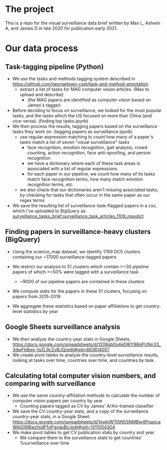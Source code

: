 # The project
This is a repo for the visual surveillance data brief written by Max L, Ashwin A, and James D in late 2020 for publication early 2021.

# Our data process

## Task-tagging pipeline (Python)
* We use the tasks and methods tagging system described in https://github.com/georgetown-cset/task-and-method-annotation
    * extract a list of tasks for MAG computer vision articles. (Max to upload and describe)
        * (the MAG papers are identified as computer vision based on James's tagger) 
* Before deciding to focus on surveillance, we looked for the most popular tasks, and the tasks which the US focused on more than China (and vice-versa). (finding top tasks.ipynb)
* We then process the results, tagging papers based on the surveillance tasks they work on. (tagging papers as surveillance.ipynb)
    * use regular expression matching to count how many of a paper's tasks match a list of seven "visual surveillance" tasks
        * face recognition, emotion recognition, gait analysis, crowd counting, action recognition, face anti-spoofing, and person recognition
        * we have a dictionary where each of these task areas is associated with a list of regular expressions
        * for each paper in our pipeline, we count how many of its tasks match face recognition terms, how many match emotion recognition terms, etc.
    * we also check that our dictionaries aren't missing associated tasks, by checking for tasks that often occur in the same paper as our regex terms
* We save the resulting list of surveillance-task-flagged papers in a csv, which I've uploaded to BigQuery as [surveillance_tasks_brief.surveillance_task_articles_1109_maxdict](https://console.cloud.google.com/bigquery?project=gcp-cset-projects&p=gcp-cset-projects&d=surveillance_tasks_brief&t=surveillance_task_articles_1109_maxdict&page=table)

## Finding papers in surveillance-heavy clusters (BigQuery)

* Using the science_map dataset, we identify 1769 DC5 clusters containing our ~17000 surveillance-tagged papers
* We restrict our analysis to 51 clusters which contain >=30 pipeline papers of which >=50% were tagged with a surveillance task
    * ~9000 of our pipeline papers are contained in these clusters
    
* We compute stats for the papers in these 51 clusters, focusing on papers from 2015-2019
* We aggregate these statistics based on paper affiliations to get country-level statistics by year


## Google Sheets surveillance analysis
* We then analyze the country-year stats in Google Sheets. https://docs.google.com/spreadsheets/d/1208sb0o4eD8lY98pPUNn33_3dwFkBqg-1qZL9cZyBJQ/edit#gid=663614057
* We create pivot tables to analyze the country-level surveillance results, looking at tasks over time, countries over time, and countries by task.


## Calculating total computer vision numbers, and comparing with surveillance
* We use the same country-affiliation methods to calculate the number of computer vision papers per country by year 
    * Counting papers tagged as CV by James' ArXiv-trained classifier
* We save the CV country-year stats, and a copy of the surveillance country-year stats, in a Google Sheet: https://docs.google.com/spreadsheets/d/1owkiWTt5N5SNMBw4PnaocaWAlGWBwzfxdP1oPgvgpBc/edit#gid=1011004304
* We make pivot tables to get CV publication stats by country and year
    * We compare them to the surveillance stats to get countries' %surveillance over time

